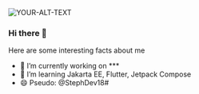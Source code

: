 <picture>
 <source media="(prefers-color-scheme: dark)" srcset="YOUR-DARKMODE-IMAGE">
 <source media="(prefers-color-scheme: light)" srcset="YOUR-LIGHTMODE-IMAGE">
 <img alt="YOUR-ALT-TEXT" src="YOUR-DEFAULT-IMAGE">
</picture>

### Hi there 👋

Here are some interesting facts about me

- 🔭 I’m currently working on ***
- 🌱 I’m learning Jakarta EE, Flutter, Jetpack Compose
- 😄 Pseudo: @StephDev18#
